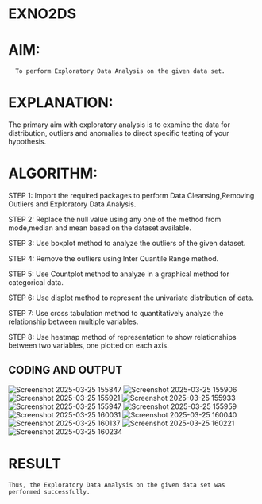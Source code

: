 # EXNO2DS
# AIM:
      To perform Exploratory Data Analysis on the given data set.
      
# EXPLANATION:
  The primary aim with exploratory analysis is to examine the data for distribution, outliers and anomalies to direct specific testing of your hypothesis.
  
# ALGORITHM:
STEP 1: Import the required packages to perform Data Cleansing,Removing Outliers and Exploratory Data Analysis.

STEP 2: Replace the null value using any one of the method from mode,median and mean based on the dataset available.

STEP 3: Use boxplot method to analyze the outliers of the given dataset.

STEP 4: Remove the outliers using Inter Quantile Range method.

STEP 5: Use Countplot method to analyze in a graphical method for categorical data.

STEP 6: Use displot method to represent the univariate distribution of data.

STEP 7: Use cross tabulation method to quantitatively analyze the relationship between multiple variables.

STEP 8: Use heatmap method of representation to show relationships between two variables, one plotted on each axis.

## CODING AND OUTPUT
![Screenshot 2025-03-25 155847](https://github.com/user-attachments/assets/af040873-c621-4bf4-8853-b7ce08866d6c)
        ![Screenshot 2025-03-25 155906](https://github.com/user-attachments/assets/62577fc5-ceac-4f96-99c0-9bfe9b44f6c0)
    ![Screenshot 2025-03-25 155921](https://github.com/user-attachments/assets/ec0c8cdb-90d5-4519-b8f9-5f3c0c4f6fd6)
      ![Screenshot 2025-03-25 155933](https://github.com/user-attachments/assets/7808aaa6-87f3-4afb-9ba1-4386347da60b)
      ![Screenshot 2025-03-25 155947](https://github.com/user-attachments/assets/a7764e03-49a3-47ad-b24e-77f77b148a2b)
      ![Screenshot 2025-03-25 155959](https://github.com/user-attachments/assets/8ab40af7-b32b-4a24-b59f-88a8c16eb38f)
![Screenshot 2025-03-25 160031](https://github.com/user-attachments/assets/42b986f1-75c7-477b-8345-c041cf56f3d1)
![Screenshot 2025-03-25 160040](https://github.com/user-attachments/assets/9e1db5af-06f4-40ac-ae29-879ece0d70a8)
![Screenshot 2025-03-25 160137](https://github.com/user-attachments/assets/769f2b99-bdcb-4896-bdbf-000caf7d8685)
![Screenshot 2025-03-25 160221](https://github.com/user-attachments/assets/6066b39b-9211-45d4-9b6e-76a8c239b383)
![Screenshot 2025-03-25 160234](https://github.com/user-attachments/assets/be9f4f64-140a-4939-8c56-23a2ef45cccf)


# RESULT
    Thus, the Exploratory Data Analysis on the given data set was performed successfully.

